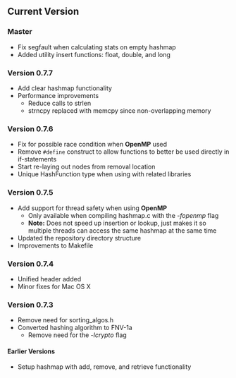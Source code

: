 ## Current Version

### Master

* Fix segfault when calculating stats on empty hashmap
* Added utility insert functions: float, double, and long

### Version 0.7.7

* Add clear hashmap functionality
* Performance improvements
    * Reduce calls to strlen
    * strncpy replaced with memcpy since non-overlapping memory

### Version 0.7.6

* Fix for possible race condition when **OpenMP** used
* Remove `#define` construct to allow functions to better be used directly in
if-statements
* Start re-laying out nodes from removal location
* Unique HashFunction type when using with related libraries

### Version 0.7.5

* Add support for thread safety when using **OpenMP**
    * Only available when compiling hashmap.c with the *-fopenmp* flag
    * **Note:** Does not speed up insertion or lookup, just makes it so multiple
    threads can access the same hashmap at the same time
* Updated the repository directory structure
* Improvements to Makefile

### Version 0.7.4

* Unified header added
* Minor fixes for Mac OS X

### Version 0.7.3

* Remove need for sorting_algos.h
* Converted hashing algorithm to FNV-1a
    * Remove need for the *-lcrypto* flag

#### Earlier Versions

* Setup hashmap with add, remove, and retrieve functionality
